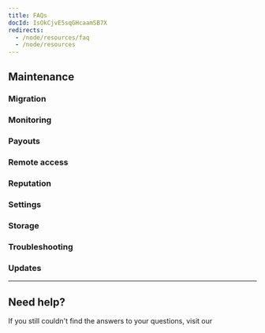 ```yaml
---
title: FAQs
docId: IsOkCjvE5sqGHcaamSB7X
redirects:
  - /node/resources/faq
  - /node/resources
---
```


## Maintenance

[](docId:Zh_lD6UPciHT53wOWuAoD)&#x20;

### Migration

[](docId:jEntWNvi2M6Eo74NICIJg)&#x20;

[](docId:0hRbBFe-ESCkfSeIEQwCW)&#x20;

[](docId:PsB_5Yp43KeN0DszuE2DN)&#x20;

[](docId:NGHe10jmn-kdgzTf3FUz0)&#x20;

### Monitoring

[](docId:O68S24Iww4ZEnVk8yO7Mv)&#x20;

[](docId:EeyBBKEeuNK5oqkB4EyU0)&#x20;

### Payouts

[](docId:bG8Q88XbTvEPkzsuc02T8)&#x20;

[](docId:2tLLmAjix5YnHHa1oflQp)&#x20;

[](docId:TPy59W2Kvxsj50ERIZ1hU)&#x20;

[](docId:3bVxz-N4BRC_YuNBRCUJK)&#x20;

[](docId:ADB7HqQRe45givmFK7bfI)&#x20;

### Remote access

[](docId:pueo_P_wgMERT0DdEn2pr)&#x20;

[](docId:PPSiUfbbgY0-Y6zvw9I_y)&#x20;

[](docId:mZulkrp1H1Igv1BBTPsTC)&#x20;

### Reputation&#x20;

[](docId:p7qPegEKWZtjlC0fKCRB7)&#x20;

### Settings

[](docId:NX30Zzpr870-px_UDpHvu)&#x20;

[](docId:F2toWlqC-Xf3tEtzt29B6)&#x20;

[](docId:nZeFxmawYPdgkwUPy6f9s)&#x20;

[](docId:bMlttgapdFJxCNAULJDIv)&#x20;

[](docId:jA6Jl8XzCR1nc4_WyJj1a)&#x20;

[](docId:gDXZgLlP_rcSW8SuflgqS)&#x20;

### Storage

[](docId:nANEIimWey3FXPFuGrJdN)&#x20;

[](docId:nIbn-DMd7221Ozj7MJhV-)&#x20;

### Troubleshooting

[](docId:M-Yv2DFc-OFZ4r9Q8b8HY)&#x20;

### Updates

[](docId:CfmXIRjM5X5Sh8KDGC1qF)&#x20;

---

## Need help?

If you still couldn't find the answers to your questions, visit our [](docId:h0GeE0-z8ta1rOlKLL7lL)&#x20;
